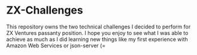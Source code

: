 # ZX-Challenges
This repository owns the two technical challenges I decided to perform for ZX Ventures passanty position. I hope you enjoy to see what I was able to achieve as much as I did learning new things like my first experience with Amazon Web Services or json-server (=

